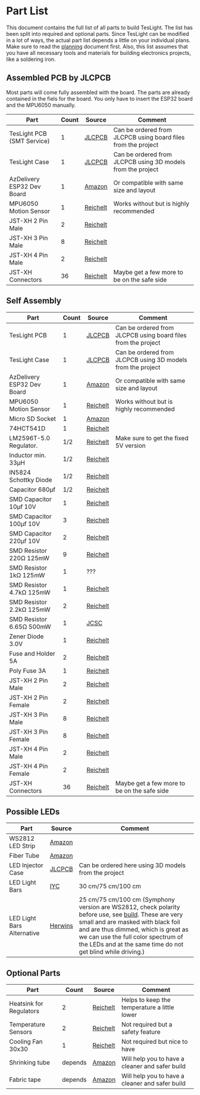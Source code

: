 # Part List

This document contains the full list of all parts to build TesLight.
The list has been split into required and optional parts.
Since TesLight can be modified in a lot of ways, the actual part list depends a little on your individual plans.
Make sure to read the [planning](planning.md) document first.
Also, this list assumes that you have all necessary tools and materials for building electronics projects, like a soldering iron.

## Assembled PCB by JLCPCB

Most parts will come fully assembled with the board.
The parts are already contained in the fiels for the board.
You only have to insert the ESP32 board and the MPU6050 manually.

| Part                       | Count | Source                | Comment                                                       |
| -------------------------- | ----- | --------------------- | ------------------------------------------------------------- |
| TesLight PCB (SMT Service) | 1     | [JLCPCB][jlcpcb]      | Can be ordered from JLCPCB using board files from the project |
| TesLight Case              | 1     | [JLCPCB][jlcpcb]      | Can be ordered from JLCPCB using 3D models from the project   |
| AzDelivery ESP32 Dev Board | 1     | [Amazon][esp32]       | Or compatible with same size and layout                       |
| MPU6050 Motion Sensor      | 1     | [Reichelt][mpu6050]   | Works without but is highly recommended                       |
| JST-XH 2 Pin Male          | 2     | [Reichelt][jstxh2m]   |                                                               |
| JST-XH 3 Pin Male          | 8     | [Reichelt][jstxh3m]   |                                                               |
| JST-XH 4 Pin Male          | 2     | [Reichelt][jstxh4m]   |                                                               |
| JST-XH Connectors          | 36    | [Reichelt][jstxhconn] | Maybe get a few more to be on the safe side                   |

## Self Assembly

| Part                       | Count | Source                | Comment                                                       |
| -------------------------- | ----- | --------------------- | ------------------------------------------------------------- |
| TesLight PCB               | 1     | [JLCPCB][jlcpcb]      | Can be ordered from JLCPCB using board files from the project |
| TesLight Case              | 1     | [JLCPCB][jlcpcb]      | Can be ordered from JLCPCB using 3D models from the project   |
| AzDelivery ESP32 Dev Board | 1     | [Amazon][esp32]       | Or compatible with same size and layout                       |
| MPU6050 Motion Sensor      | 1     | [Reichelt][mpu6050]   | Works without but is highly recommended                       |
| Micro SD Socket            | 1     | [Amazon][sdsocket]    |                                                               |
| 74HCT541D                  | 1     | [Reichelt][74hct541d] |                                                               |
| LM2596T-5.0 Regulator.     | 1/2   | [Reichelt][lm2596]    | Make sure to get the fixed 5V version                         |
| Inductor min. 33µH         | 1/2   | [Reichelt][ind33]     |                                                               |
| IN5824 Schottky Diode      | 1/2   | [Reichelt][in5824]    |                                                               |
| Capacitor 680µf            | 1/2   | [Reichelt][cap680]    |                                                               |
| SMD Capacitor 10µf 10V     | 1     | [Reichelt][cap10]     |                                                               |
| SMD Capacitor 100µf 10V    | 3     | [Reichelt][cap100]    |                                                               |
| SMD Capacitor 220µf 10V    | 2     | [Reichelt][cap220]    |                                                               |
| SMD Resistor 220Ω 125mW    | 9     | [Reichelt][res220]    |                                                               |
| SMD Resistor 1kΩ 125mW     | 1     | ???                   |                                                               |
| SMD Resistor 4.7kΩ 125mW   | 1     | [Reichelt][res4700]   |                                                               |
| SMD Resistor 2.2kΩ 125mW   | 2     | [Reichelt][res2200]   |                                                               |
| SMD Resistor 6.65Ω 500mW   | 1     | [JCSC][res6]          |                                                               |
| Zener Diode 3.0V           | 1     | [Reichelt][zener3.0]  |                                                               |
| Fuse and Holder 5A         | 2     | [Reichelt][fuse]      |                                                               |
| Poly Fuse 3A               | 1     | [Reichelt][pfuse]     |                                                               |
| JST-XH 2 Pin Male          | 2     | [Reichelt][jstxh2m]   |                                                               |
| JST-XH 2 Pin Female        | 2     | [Reichelt][jstxh2f]   |                                                               |
| JST-XH 3 Pin Male          | 8     | [Reichelt][jstxh3m]   |                                                               |
| JST-XH 3 Pin Female        | 8     | [Reichelt][jstxh3f]   |                                                               |
| JST-XH 4 Pin Male          | 2     | [Reichelt][jstxh4m]   |                                                               |
| JST-XH 4 Pin Female        | 2     | [Reichelt][jstxh4f]   |                                                               |
| JST-XH Connectors          | 36    | [Reichelt][jstxhconn] | Maybe get a few more to be on the safe side                   |

## Possible LEDs

| Part              | Source            | Comment                                              |
| ----------------- | ----------------- | ---------------------------------------------------- |
| WS2812 LED Strip  | [Amazon][ws2812b] |                                                      |
| Fiber Tube        | [Amazon][fiber]   |                                                      |
| LED Injector Case | [JLCPCB][jlcpcb]  | Can be ordered here using 3D models from the project |
| LED Light Bars    | [IYC][lightbars]  | 30 cm/75 cm/100 cm                                   |
| LED Light Bars Alternative   | [Herwins][lightbars_symphony]  | 25 cm/75 cm/100 cm (Symphony version are WS2812, check polarity before use, see [build](build.md). These are very small and are masked with black foil and are thus dimmed, which is great as we can use the full color spectrum of the LEDs and at the same time do not get blind while driving.)           |

## Optional Parts

| Part                    | Count   | Source             | Comment                                         |
| ----------------------- | ------- | ------------------ | ----------------------------------------------- |
| Heatsink for Regulators | 2       | [Reichelt][hsink]  | Helps to keep the temperature a little lower    |
| Temperature Sensors     | 2       | [Reichelt][tsense] | Not required but a safety feature               |
| Cooling Fan 30x30       | 1       | [Reichelt][fan]    | Not required but nice to have                   |
| Shrinking tube          | depends | [Amazon][tubes]    | Will help you to have a cleaner and safer build |
| Fabric tape             | depends | [Amazon][tape]     | Will help you to have a cleaner and safer build |

[jlcpcb]: https://cart.jlcpcb.com/quote?orderType=1&stencilLayer=2&stencilWidth=100&stencilLength=100
[esp32]: https://www.amazon.de/AZDelivery-NodeMCU-Development-Nachfolgermodell-ESP8266/dp/B071P98VTG/ref=sr_1_3?__mk_de_DE=%C3%85M%C3%85%C5%BD%C3%95%C3%91&crid=3U1PNFQJDSD0A&keywords=az%2Besp32&qid=1661668180&sprefix=az%2Besp32%2Caps%2C82&sr=8-3&th=1
[mpu6050]: https://www.reichelt.de/entwicklerboards-beschleunigung-gyroskop-3-achsen-mpu-6050-debo-sens-3axis-p253987.html?&trstct=pos_0&nbc=1
[jstxh2m]: https://www.reichelt.de/jst-buchsengehaeuse-1x2-polig-xh-jst-xh2p-bu-p185085.html?&trstct=pos_0&nbc=1
[jstxh2f]: https://www.reichelt.de/jst-stiftleiste-gerade-1x2-polig-xh-jst-xh2p-st-p185073.html?&trstct=pos_0&nbc=1
[jstxh3m]: https://www.reichelt.de/jst-buchsengehaeuse-1x3-polig-xh-jst-xh3p-bu-p185086.html?&trstct=pos_6&nbc=1
[jstxh3f]: https://www.reichelt.de/jst-stiftleiste-gerade-1x3-polig-xh-jst-xh3p-st-p185074.html?&trstct=pos_1&nbc=1
[jstxh4m]: https://www.reichelt.de/jst-buchsengehaeuse-1x4-polig-xh-jst-xh4p-bu-p185087.html?&trstct=pos_5&nbc=1
[jstxh4f]: https://www.reichelt.de/jst-stiftleiste-gerade-1x4-polig-xh-jst-xh4p-st-p185075.html?&trstct=pos_13&nbc=1
[jstxhconn]: https://www.reichelt.de/jst-crimpkontakt-buchse-xh-jst-xh-ckb-p185091.html?&trstct=pos_0&nbc=1
[sdsocket]: https://www.amazon.de/sourcingmap-St%C3%BCck-Oberfl%C3%A4chenmontage-Speicherkarte-Sockel/dp/B00E6PVMU2/ref=sr_1_2?__mk_de_DE=%C3%85M%C3%85%C5%BD%C3%95%C3%91&crid=VKTMLVUP5HRL&keywords=micro+sd+socket+pcb&qid=1661668495&sprefix=micro+sd+socket+pcb%2Caps%2C71&sr=8-2
[74hct541d]: https://www.reichelt.de/latch-octal-4-5--5-5-v-so-20-74hct-541d-nxp-p216688.html?&trstct=pos_0&nbc=1
[lm2596]: https://www.reichelt.de/abwaerts-schaltregler-adj-4-5--40-v-5-0-v-3-a-to-220-5-lm-2596-t5-0-p109365.html?&trstct=pos_1&nbc=1
[ind33]: https://www.reichelt.de/smd-power-induktivitaet-eisenpulverkern-100-h-pan-etqp5m101ygk-p245793.html?&trstct=pos_2&nbc=1
[in5824]: https://www.reichelt.de/schottkydiode-40-v-5-a-do-214ab-smc-sk-54c-p146598.html?&trstct=pos_3&nbc=1
[cap680]: https://www.reichelt.de/elko-radial-680-uf-25-v-105-c-low-esr-fm-a-680u-25-p200061.html?&trstct=pos_6&nbc=1
[cap10]: https://www.reichelt.de/smd-tantal-kondensator-10-f-10v-tps-3216-10-10-p167046.html?&trstct=pos_1&nbc=1
[cap100]: https://www.reichelt.de/smd-tantal-100-f-10v-125-c-t491c-100u-10-p206478.html?&trstct=pos_0&nbc=1
[cap220]: https://www.reichelt.de/smd-tantal-220-uf-10-v-2000-h-posc-220-10d-40-p145946.html?&trstct=pos_0&nbc=1
[res220]: https://www.reichelt.de/smd-widerstand-0805-220-ohm-125-mw-1--smd-0805-220-p32878.html?&trstct=pos_1&nbc=1
[res4700]: https://www.reichelt.de/smd-widerstand-0805-4-7-kohm-125-mw-1--smd-0805-4-70k-p32894.html?&trstct=pos_6&nbc=1
[res2200]: https://www.reichelt.de/smd-widerstand-0805-2-2-kohm-125-mw-1--smd-0805-2-20k-p32890.html?&trstct=pos_13&nbc=1
[res6]: https://lcsc.com/product-detail/Chip-Resistor-Surface-Mount_YAGEO-RC1210FR-076R65L_C309592.html
[zener3.0]: https://www.reichelt.de/zenerdiode-3-3-v-300mw-sod-323-mm3z3v3t1g-ons-p219513.html?&trstct=pos_0&nbc=1
[fuse]: https://www.reichelt.de/smd-sicherungshalter-mit-sicherung-5-0-a-125-v-superflink-litt-0154005-dr-p229204.html?&trstct=pos_14&nbc=1
[pfuse]: https://www.reichelt.de/rueckstellende-sicherungen-8-a-litt-ruef400-p242414.html?&trstct=pos_0&nbc=1
[ws2812b]: https://www.amazon.de/BTF-LIGHTING-adressierbar-Vollfarbiger-wasserdichte-DIY-Projekte/dp/B088BRY2SH/ref=sr_1_8?__mk_de_DE=%C3%85M%C3%85%C5%BD%C3%95%C3%91&crid=1OSVQ80JPAJDG&keywords=ws2812b+strip+60%2Fm&qid=1662188470&sprefix=ws2812b+strip+60%2Fm%2Caps%2C82&sr=8-8
[fiber]: https://www.amazon.de/TABEN-Autoseitenlicht-LED-Beleuchtung-Innenatmosph%C3%A4re-Neonstreifenleuchten/dp/B08DLJ2JJ1/ref=sr_1_7?__mk_de_DE=%C3%85M%C3%85%C5%BD%C3%95%C3%91&keywords=taben+fiber&qid=1662190164&sr=8-7
[lightbars]: https://individualiseyourcar.com/en/ambitrim-digital-rgb-led-ambient-light-components.html
[lightbars_symphony]: https://de.aliexpress.com/item/1005004297563628.html
[hsink]: https://www.reichelt.de/kuehlkoerper-15-2-mm-alu-26-k-w-to-220-fk-242-sa-220-o-p228044.html?PROVID=2788&gclid=CjwKCAiA9qKbBhAzEiwAS4yeDbgDFQnpxuPlW2l_6iWmSpzoQlH7U5ZTtUvpgh0bGrCp32GTk7xljBoCXLsQAvD_BwE
[tsense]: https://www.reichelt.de/digital-thermometer-1-wire--0-5-c-to-92-ds-18b20-p58169.html?&trstct=pos_0&nbc=1
[fan]: https://www.amazon.de/gp/product/B071JN6HKM/ref=ppx_yo_dt_b_asin_title_o08_s00?ie=UTF8&psc=1
[tubes]: https://www.amazon.de/ChiliTec-12000058-Chilitec-Schrumpfschlauch-Sortiment-100-teilig/dp/B003H9CJ1Y/ref=sr_1_20_mod_primary_new?__mk_de_DE=%C3%85M%C3%85%C5%BD%C3%95%C3%91&crid=1Q5IY5D32HNLR&keywords=schrumpfschlauch&qid=1662189028&sbo=RZvfv%2F%2FHxDF%2BO5021pAnSA%3D%3D&sprefix=schrumpfschlauch%2Caps%2C115&sr=8-20
[tape]: https://www.amazon.de/tesa-Gewebeband-Witterungsbest%C3%A4ndiges-Panzertape-Befestigen/dp/B000KT7E0U/ref=sr_1_5?__mk_de_DE=%C3%85M%C3%85%C5%BD%C3%95%C3%91&crid=1U7SK4BSKYGK0&keywords=Gewebeband&qid=1662189088&sprefix=gewebeban%2Caps%2C94&sr=8-5
